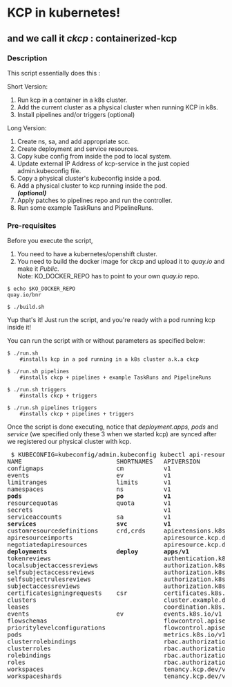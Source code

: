 

# KCP in kubernetes!
## and we call it _ckcp_ : containerized-kcp

###
### Description

This script essentially does this :  

Short Version:
1. Run kcp in a container in a k8s cluster.
2. Add the current cluster as a physical cluster when running KCP in k8s.
3. Install pipelines and/or triggers (optional)

Long Version:
1. Create ns, sa, and add appropriate scc.
2. Create deployment and service resources.
3. Copy kube config from inside the pod to local system.
4. Update external IP Address of kcp-service in the just copied admin.kubeconfig file.
5. Copy a physical cluster's kubeconfig inside a pod.
6. Add a physical cluster to kcp running inside the pod.  
   ***(optional)***
7. Apply patches to pipelines repo and run the controller.
8. Run some example TaskRuns and PipelineRuns.

### Pre-requisites
Before you execute the script, 

1. You need to have a kubernetes/openshift cluster.
2. You need to build the docker image for ckcp and upload it to *quay.io* and make it *Public*.  
Note: KO_DOCKER_REPO has to point to your own *quay.io* repo.
```
$ echo $KO_DOCKER_REPO
quay.io/bnr
```

```
$ ./build.sh
```

Yup that's it! Just run the script, and you're ready with a pod running kcp inside it!  

You can run the script with or without parameters as specified below:  

```
$ ./run.sh
    #installs kcp in a pod running in a k8s cluster a.k.a ckcp

$ ./run.sh pipelines
    #installs ckcp + pipelines + example TaskRuns and PipelineRuns

$ ./run.sh triggers
    #installs ckcp + triggers

$ ./run.sh pipelines triggers
    #installs ckcp + pipelines + triggers 
```

Once the script is done executing, notice that _deployment.apps, pods_ and _service_ (we specified only these 3 when we started kcp) are synced after we registered our physical cluster with kcp.

<pre>
 $ KUBECONFIG=kubeconfig/admin.kubeconfig kubectl api-resources
NAME                          SHORTNAMES   APIVERSION                             NAMESPACED   KIND
configmaps                    cm           v1                                     true         ConfigMap
events                        ev           v1                                     true         Event
limitranges                   limits       v1                                     true         LimitRange
namespaces                    ns           v1                                     false        Namespace
<b>pods                          po           v1                                     true         Pod</b>
resourcequotas                quota        v1                                     true         ResourceQuota
secrets                                    v1                                     true         Secret
serviceaccounts               sa           v1                                     true         ServiceAccount
<b>services                      svc          v1                                     true         Service</b>
customresourcedefinitions     crd,crds     apiextensions.k8s.io/v1                false        CustomResourceDefinition
apiresourceimports                         apiresource.kcp.dev/v1alpha1           false        APIResourceImport
negotiatedapiresources                     apiresource.kcp.dev/v1alpha1           false        NegotiatedAPIResource
<b>deployments                   deploy       apps/v1                                true         Deployment</b>
tokenreviews                               authentication.k8s.io/v1               false        TokenReview
localsubjectaccessreviews                  authorization.k8s.io/v1                true         LocalSubjectAccessReview
selfsubjectaccessreviews                   authorization.k8s.io/v1                false        SelfSubjectAccessReview
selfsubjectrulesreviews                    authorization.k8s.io/v1                false        SelfSubjectRulesReview
subjectaccessreviews                       authorization.k8s.io/v1                false        SubjectAccessReview
certificatesigningrequests    csr          certificates.k8s.io/v1                 false        CertificateSigningRequest
clusters                                   cluster.example.dev/v1alpha1           false        Cluster
leases                                     coordination.k8s.io/v1                 true         Lease
events                        ev           events.k8s.io/v1                       true         Event
flowschemas                                flowcontrol.apiserver.k8s.io/v1beta1   false        FlowSchema
prioritylevelconfigurations                flowcontrol.apiserver.k8s.io/v1beta1   false        PriorityLevelConfiguration
pods                                       metrics.k8s.io/v1beta1                 true         PodMetrics
clusterrolebindings                        rbac.authorization.k8s.io/v1           false        ClusterRoleBinding
clusterroles                               rbac.authorization.k8s.io/v1           false        ClusterRole
rolebindings                               rbac.authorization.k8s.io/v1           true         RoleBinding
roles                                      rbac.authorization.k8s.io/v1           true         Role
workspaces                                 tenancy.kcp.dev/v1alpha1               false        Workspace
workspaceshards                            tenancy.kcp.dev/v1alpha1               false        WorkspaceShard
</pre>
